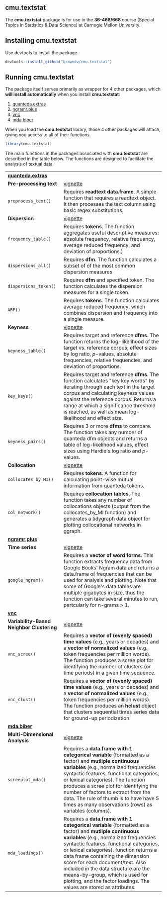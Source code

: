 ## cmu.textstat

The **cmu.textstat** package is for use in the **36-468/668** course (Special Topics in Statistics & Data Science) at Carnegie Mellon University.

## Installing cmu.textstat

Use devtools to install the package.

```r
devtools::install_github("browndw/cmu.textstat")
```
## Running cmu.textstat

The package itself serves primarily as wrapper for 4 other packages, which **will install automatically** when you install **cmu.textstat**:

1. [quanteda.extras](https://github.com/browndw/quanteda.extras)
2. [ngramr.plus](https://github.com/browndw/ngramr.plus)
3. [vnc](https://github.com/browndw/vnc)
4. [mda.biber](https://github.com/browndw/mda.biber)

When you load the **cmu.textstat** library, those 4 other packages will attach, giving you access to all of their functions.

```r
library(cmu.textstat)
```
The main functions in the packages associated with **cmu.textstat** are described in the table below. The functions are designed to facilitate the analysis of textual data 

<table><tbody>
<tr><td><a href=https://github.com/browndw/quanteda.extras target="_blank"><b>quanteda.extras</b></a></td>
<td></td></tr>
<tr><td><b>Pre-processing text</b> 
     </td>
<td><a href=http://htmlpreview.github.io/?https://raw.githubusercontent.com/browndw/quanteda.extras/main/vignettes/preprocess_introduction.html target="_blank">vignette</a></td>
</tr><tr><td>
     <code>preprocess_text()</code> </td>
<td>Requires <b>readtext data.frame</b>. A simple function that requires a readtext object. It then processes the text column using basic regex substitutions. </td>
</tr><td><b>Dispersion</b>
     </td>
<td><a href=http://htmlpreview.github.io/?https://raw.githubusercontent.com/browndw/quanteda.extras/main/vignettes/dispersions_introduction.html target="_blank">vignette</a></td>
</tr><tr><td>
     <code>frequency_table()</code> </td>
<td>Requires <b>tokens</b>. The function aggregates useful descriptive measures: absolute frequency, relative frequency, average reduced frequency, and deviation of proportions.</em>) </td>
</tr><tr><td>
     <code>dispersions_all()</code> </td>
<td>Requires <b>dfm</b>. The function calculates a subset of of the most common dispersion measures</td>
</tr><tr><td>
     <code>dispersions_token()</code> </td>
<td>Requires <b>dfm</b> and specified token. The function calculates the dispersion measures for a single token.</td>
</tr>
<tr><td>
     <code>ARF()</code> </td>
<td>Requires <b>tokens</b>. The function calculates average reduced frequency, which combines dispersion and frequency into a single measure.</td>
</tr>
<tr><td><b>Keyness</b>
     </td>
<td><a href=http://htmlpreview.github.io/?https://raw.githubusercontent.com/browndw/quanteda.extras/main/vignettes/keyness_introduction.html target="_blank">vignette</a></td>
</tr><tr><td>
     <code>keyness_table()</code> </td>
<td>Requires target and reference <b>dfms</b>. The function returns the log-likelihood of the target vs. reference corpus, effect sizes by log ratio, <em>p</em>-values, absolute frequencies, relative frequencies, and deviation of proportions.</td>
</tr><tr><td>
     <code>key_keys()</code> </td>
<td>Requires target and reference <b>dfms</b>. The function calculates "key key words" by iterating through each text in the target corpus and calculating keyness values against the reference corpus. Returns a range at which a significance threshold is reached, as well as mean log-likelihood and effect size.</td>
</tr><tr><td>
     <code>keyness_pairs()</code> </td>
<td>Requires 3 or more <b>dfms</b> to compare. The function takes any number of quanteda dfm objects and returns a table of log-likelihood values, effect sizes using Hardie's log ratio and <em>p</em>-values.</td>
</tr><tr><td><b>Collocation</b>
     </td>
<td><a href=http://htmlpreview.github.io/?https://raw.githubusercontent.com/browndw/quanteda.extras/main/vignettes/collocations_introduction.html target="_blank">vignette</a></td>
</tr><tr><td>
     <code>collocates_by_MI()</code> </td>
<td>Requires <b>tokens</b>. A function for calculating point-wise mutual information from quanteda tokens.</td>
</tr>
<tr><td>
     <code>col_network()</code> </td>
<td>Requires <b>collocation tables</b>. The function takes any number of collocations objects (output from the collocates_by_MI function) and generates a tidygraph data object for plotting collocational networks in ggraph.</td>
</tr>
<tr><td><a href=https://github.com/browndw/ngramr.plus target="_blank"><b>ngramr.plus</b></a></td>
<td></td></tr>
<tr><td><b>Time series</b>
     </td>
<td><a href=http://htmlpreview.github.io/?https://raw.githubusercontent.com/browndw/ngramr.plus/main/vignettes/introduction.html target="_blank">vignette</a></td>
</tr>
<tr><td>
     <code>google_ngram()</code> </td>
<td>Requires a <b>vector of word forms</b>. This function extracts frequency data from Google Books' Ngram data and returns a data.frame of frequencies that can be used for analysis and plotting. Note that some of Google's data tables are multiple gigabytes in size, thus the function can take several minutes to run, partcularly for n-grams > 1.</td>
</tr>
<tr><td><a href=https://github.com/browndw/vnc target="_blank"><b>vnc</b></a></td>
<td></td></tr>
<tr><td><b>Variability-Based Neighbor Clustering</b>
     </td>
<td><a href=http://htmlpreview.github.io/?https://raw.githubusercontent.com/browndw/vnc/main/vignettes/introduction.html target="_blank">vignette</a></td>
</tr>
<tr><td>
     <code>vnc_scree()</code> </td>
<td>Requires a <b>vector of (evenly spaced) time values</b> (e.g., years or decades) and a <b>vector of normalized values</b> (e.g., token frequencies per million words). The function produces a scree plot for identifying the number of clusters (or time periods) in a given time sequence.</td>
</tr>
<tr><td>
     <code>vnc_clust()</code> </td>
<td>Requires a <b>vector of (evenly spaced) time values</b> (e.g., years or decades) and a <b>vector of normalized values</b> (e.g., token frequencies per million words). The function produces an <b>hclust</b> object that clusters sequential times series data for ground-up periodization.</td>
</tr>
</tr>
<tr><td><a href=https://github.com/browndw/mda.biber target="_blank"><b>mda.biber</b></a></td>
<td></td></tr>
<tr><td><b>Multi-Dimensional Analysis</b>
     </td>
<td><a href=http://htmlpreview.github.io/?https://raw.githubusercontent.com/browndw/mda.biber/main/vignettes/introduction.html target="_blank">vignette</a></td>
</tr>
<tr><td>
     <code>screeplot_mda()</code> </td>
<td>Requires a <b>data.frame with 1 categorical variable</b> (formatted as a factor) and <b>mutliple continuous variables</b> (e.g., normalized frequencies syntactic features, functional categories, or lexical categories). The function produces a scree plot for identifying the number of factors to extract from the data. The rule of thumb is to have have 5 times as many observations (rows) as variables (columns).</td>
</tr>
<tr><td>
     <code>mda_loadings()</code> </td>
<td>Requires a <b>data.frame with 1 categorical variable</b> (formatted as a factor) and <b>mutliple continuous variables</b> (e.g., normalized frequencies syntactic features, functional categories, or lexical categories). function returns a data frame containing the dimension score for each document/text. Also included in the data structure are the means-by-group, which is used for plotting, and the factor loadings. The values are stored as attributes.</td>
</tr>
</tbody></table>